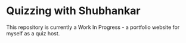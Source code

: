 # Quizzing with Shubhankar

This repository is currently a Work In Progress - a portfolio website for myself as a quiz host.


